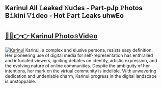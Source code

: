 ## Karinul All 𝙻eaked 𝙽u𝚍es - Part-pJp 𝙿hotos B𝚒kini 𝚅𝚒deo - Hot 𝙿art 𝙻eaks uhwEo

# <h2><a href="http://ld6276v.urlbe.top/?page=Karinul">🔗🔗👉👉 Karinul P𝚑oto𝚜Vid𝚎o</a></h2>

[![Karinul](https://i.imgur.com/eBuTRDB.gif)](http://ld6276v.urlbe.top/?page=Karinul)
Karinul, a complex and elusive persona, resists easy definition. Her pioneering use of digital media for self-representation has enthralled and infuriated viewers, igniting debates on identity, artistic expression, and the evolving nature of online communities. Despite the ambiguity of her intentions, her mark on the virtual community is indelible. With unwavering dedication and undeniable charm, Karinul progress in the digital landscape is unstoppable.
